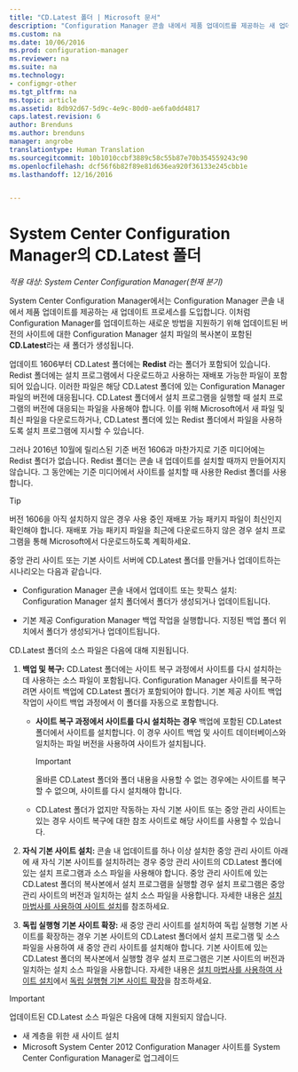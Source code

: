 ```yaml
---
title: "CD.Latest 폴더 | Microsoft 문서"
description: "Configuration Manager 콘솔 내에서 제품 업데이트를 제공하는 새 업데이트 프로세스에 대해 알아봅니다."
ms.custom: na
ms.date: 10/06/2016
ms.prod: configuration-manager
ms.reviewer: na
ms.suite: na
ms.technology:
- configmgr-other
ms.tgt_pltfrm: na
ms.topic: article
ms.assetid: 8db92d67-5d9c-4e9c-80d0-ae6fa0dd4817
caps.latest.revision: 6
author: Brenduns
ms.author: brenduns
manager: angrobe
translationtype: Human Translation
ms.sourcegitcommit: 10b1010ccbf3889c58c55b87e70b354559243c90
ms.openlocfilehash: dcf56f6b82f89e81d636ea920f36133e245cbb1e
ms.lasthandoff: 12/16/2016


---
```

# <a name="the-cdlatest-folder-for-system-center-configuration-manager"></a>System Center Configuration Manager의 CD.Latest 폴더

*적용 대상: System Center Configuration Manager(현재 분기)*

System Center Configuration Manager에서는 Configuration Manager 콘솔 내에서 제품 업데이트를 제공하는 새 업데이트 프로세스를 도입합니다. 이처럼 Configuration Manager를 업데이트하는 새로운 방법을 지원하기 위해 업데이트된 버전의 사이트에 대한 Configuration Manager 설치 파일의 복사본이 포함된 **CD.Latest**라는 새 폴더가 생성됩니다.  

업데이트 1606부터 CD.Latest 폴더에는 **Redist** 라는 폴더가 포함되어 있습니다. Redist 폴더에는 설치 프로그램에서 다운로드하고 사용하는 재배포 가능한 파일이 포함되어 있습니다. 이러한 파일은 해당 CD.Latest 폴더에 있는 Configuration Manager 파일의 버전에 대응됩니다. CD.Latest 폴더에서 설치 프로그램을 실행할 때 설치 프로그램의 버전에 대응되는 파일을 사용해야 합니다. 이를 위해 Microsoft에서 새 파일 및 최신 파일을 다운로드하거나, CD.Latest 폴더에 있는 Redist 폴더에서 파일을 사용하도록 설치 프로그램에 지시할 수 있습니다.

그러나 2016년 10월에 릴리스된 기준 버전 1606과 마찬가지로 기준 미디어에는 Redist 폴더가 없습니다. Redist 폴더는 콘솔 내 업데이트를 설치할 때까지 만들어지지 않습니다. 그 동안에는 기준 미디어에서 사이트를 설치할 때 사용한 Redist 폴더를 사용합니다.  

> [!TIP]
> 버전 1606을 아직 설치하지 않은 경우 사용 중인 재배포 가능 패키지 파일이 최신인지 확인해야 합니다. 재배포 가능 패키지 파일을 최근에 다운로드하지 않은 경우 설치 프로그램을 통해 Microsoft에서 다운로드하도록 계획하세요.   

 중앙 관리 사이트 또는 기본 사이트 서버에 CD.Latest 폴더를 만들거나 업데이트하는 시나리오는 다음과 같습니다.  

-   Configuration Manager 콘솔 내에서 업데이트 또는 핫픽스 설치: Configuration Manager 설치 폴더에서 폴더가 생성되거나 업데이트됩니다.  

-   기본 제공 Configuration Manager 백업 작업을 실행합니다. 지정된 백업 폴더 위치에서 폴더가 생성되거나 업데이트됩니다.  

CD.Latest 폴더의 소스 파일은 다음에 대해 지원됩니다.  

1.  **백업 및 복구:** CD.Latest 폴더에는 사이트 복구 과정에서 사이트를 다시 설치하는 데 사용하는 소스 파일이 포함됩니다. Configuration Manager 사이트를 복구하려면 사이트 백업에 CD.Latest 폴더가 포함되어야 합니다. 기본 제공 사이트 백업 작업이 사이트 백업 과정에서 이 폴더를 자동으로 포함합니다.  

    -   **사이트 복구 과정에서 사이트를 다시 설치하는 경우** 백업에 포함된 CD.Latest 폴더에서 사이트를 설치합니다. 이 경우 사이트 백업 및 사이트 데이터베이스와 일치하는 파일 버전을 사용하여 사이트가 설치됩니다.  

        > [!IMPORTANT]  
        >  올바른 CD.Latest 폴더와 폴더 내용을 사용할 수 없는 경우에는 사이트를 복구할 수 없으며, 사이트를 다시 설치해야 합니다.  

    -   CD.Latest 폴더가 없지만 작동하는 자식 기본 사이트 또는 중앙 관리 사이트는 있는 경우 사이트 복구에 대한 참조 사이트로 해당 사이트를 사용할 수 있습니다.  

2.  **자식 기본 사이트 설치:** 콘솔 내 업데이트를 하나 이상 설치한 중앙 관리 사이트 아래에 새 자식 기본 사이트를 설치하려는 경우 중앙 관리 사이트의 CD.Latest 폴더에 있는 설치 프로그램과 소스 파일을 사용해야 합니다. 중앙 관리 사이트에 있는 CD.Latest 폴더의 복사본에서 설치 프로그램을 실행할 경우 설치 프로그램은 중앙 관리 사이트의 버전과 일치하는 설치 소스 파일을 사용합니다. 자세한 내용은 [설치 마법사를 사용하여 사이트 설치](../../../core/servers/deploy/install/use-the-setup-wizard-to-install-sites.md)를 참조하세요.  

3.  **독립 실행형 기본 사이트 확장:** 새 중앙 관리 사이트를 설치하여 독립 실행형 기본 사이트를 확장하는 경우 기본 사이트의 CD.Latest 폴더에서 설치 프로그램 및 소스 파일을 사용하여 새 중앙 관리 사이트를 설치해야 합니다. 기본 사이트에 있는 CD.Latest 폴더의 복사본에서 실행할 경우 설치 프로그램은 기본 사이트의 버전과 일치하는 설치 소스 파일을 사용합니다. 자세한 내용은 [설치 마법사를 사용하여 사이트 설치](../../../core/servers/deploy/install/use-the-setup-wizard-to-install-sites.md)에서 [독립 실행형 기본 사이트 확장](../../../core/servers/deploy/install/use-the-setup-wizard-to-install-sites.md#bkmk_expand)을 참조하세요.

> [!IMPORTANT]  
>  업데이트된 CD.Latest 소스 파일은 다음에 대해 지원되지 않습니다.  
>   
>  -   새 계층을 위한 새 사이트 설치  
>  -   Microsoft System Center 2012 Configuration Manager 사이트를 System Center Configuration Manager로 업그레이드

